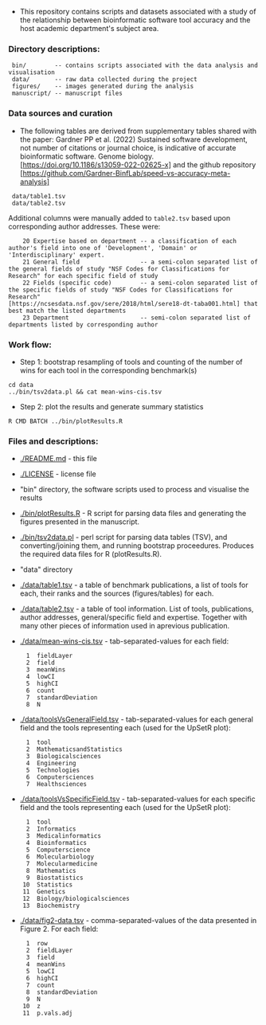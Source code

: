 * This repository contains scripts and datasets associated with a study of the relationship between bioinformatic software tool accuracy and the host academic department's subject area. 

### Directory descriptions:
```
 bin/        -- contains scripts associated with the data analysis and visualisation
 data/       -- raw data collected during the project
 figures/    -- images generated during the analysis
 manuscript/ -- manuscript files
```

### Data sources and curation 

- The following tables are derived from supplementary tables shared with the paper:
Gardner PP et al. (2022)
Sustained software development, not number of citations or journal choice, is indicative of accurate bioinformatic software.
Genome biology. [https://doi.org/10.1186/s13059-022-02625-x] and the github repository [https://github.com/Gardner-BinfLab/speed-vs-accuracy-meta-analysis]


```
 data/table1.tsv 
 data/table2.tsv 
```

Additional columns were manually added to ```table2.tsv``` based upon corresponding author addresses. These were:
```
	20 Expertise based on department -- a classification of each author's field into one of 'Development', 'Domain' or 'Interdisciplinary' expert.
	21 General field                 -- a semi-colon separated list of the general fields of study "NSF Codes for Classifications for Research" for each specific field of study
	22 Fields (specific code)        -- a semi-colon separated list of the specific fields of study "NSF Codes for Classifications for Research"
[https://ncsesdata.nsf.gov/sere/2018/html/sere18-dt-taba001.html] that best match the listed departments
	23 Department                    -- semi-colon separated list of departments listed by corresponding author
```

### Work flow:

- Step 1: bootstrap resampling of tools and counting of the number of wins for each tool in the corresponding benchmark(s) 
```
cd data 
../bin/tsv2data.pl && cat mean-wins-cis.tsv
```

- Step 2: plot the results and generate summary statistics
```
R CMD BATCH ../bin/plotResults.R
```



### Files and descriptions:

 - [./README.md](./README.md) - this file 

 - [./LICENSE](./LICENSE) - license file 

- "bin" directory, the software scripts used to process and visualise the results 

 - [./bin/plotResults.R](./bin/plotResults.R) - R script for parsing data files and generating the figures presented in the manuscript. 

 - [./bin/tsv2data.pl](./bin/tsv2data.pl) - perl script for parsing data tables (TSV), and converting/joining them, and running bootstrap proceedures. Produces the required data files for R (plotResults.R). 

- "data" directory

 - [./data/table1.tsv](./data/table1.tsv) - a table of benchmark publications, a list of tools for each, their ranks and the sources (figures/tables) for each.  

 - [./data/table2.tsv](./data/table2.tsv) - a table of tool information. List of tools, publications, author addresses, general/specific field and expertise. Together with many other pieces of information used in aprevious publication.  

 - [./data/mean-wins-cis.tsv](./data/mean-wins-cis.tsv)  - tab-separated-values for each field:
```
     1	fieldLayer
     2	field
     3	meanWins
     4	lowCI
     5	highCI
     6	count
     7	standardDeviation
     8	N
```

 - [./data/toolsVsGeneralField.tsv](./data/toolsVsGeneralField.tsv) - tab-separated-values for each general field and the tools representing each (used for the UpSetR plot):
```
     1	tool
     2	MathematicsandStatistics
     3	Biologicalsciences
     4	Engineering
     5	Technologies
     6	Computersciences
     7	Healthsciences
```

 - [./data/toolsVsSpecificField.tsv](./data/toolsVsSpecificField.tsv) - tab-separated-values for each specific field and the tools representing each (used for the UpSetR plot):
```
     1	tool
     2	Informatics
     3	Medicalinformatics
     4	Bioinformatics
     5	Computerscience
     6	Molecularbiology
     7	Molecularmedicine
     8	Mathematics
     9	Biostatistics
    10	Statistics
    11	Genetics
    12	Biology/biologicalsciences
    13	Biochemistry
```

 - [./data/fig2-data.tsv](./data/fig2-data.tsv) - comma-separated-values of the data presented in Figure 2. For each field:
```
     1	row
     2	fieldLayer
     3	field
     4	meanWins
     5	lowCI
     6	highCI
     7	count
     8	standardDeviation
     9	N
    10	z
    11	p.vals.adj
```
